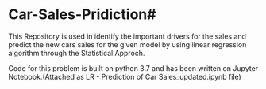 # Car-Sales-Pridiction#

This Repository is used in identify the important drivers for the sales and predict the new cars sales for the given model by using linear regression algorithm through the Statistical Approch.

Code for this problem is built on python 3.7 and has been written on Jupyter Notebook.(Attached as LR - Prediction of Car Sales_updated.ipynb file)
